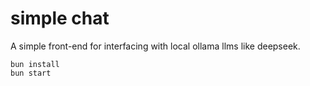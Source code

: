 # simple chat

A simple front-end for interfacing with local ollama llms like deepseek.


```
bun install
bun start
```